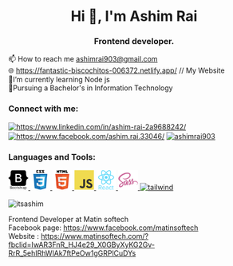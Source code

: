 <h1 align="center">Hi 👋, I'm Ashim Rai</h1>
<h3 align="center">Frontend developer.</h3>

📫 How to reach me ashimrai903@gmail.com<br />
🌐 https://fantastic-biscochitos-006372.netlify.app/ // My Website <br>
🌱I’m currently learning Node js<br />
🚀Pursuing a Bachelor's in Information Technology 


<h3 align="left">Connect with me:</h3>
<p align="left">
  <a href="https://www.linkedin.com/in/ashim-rai-2a9688242/" target="blank"
    ><img
      align="center"
      src="https://raw.githubusercontent.com/rahuldkjain/github-profile-readme-generator/master/src/images/icons/Social/linked-in-alt.svg"
      alt="https://www.linkedin.com/in/ashim-rai-2a9688242/"
      height="30"
      width="40"
  /></a>
  <a href="//www.facebook.com/ashim.rai.33046/" target="blank"
    ><img
      align="center"
      src="https://raw.githubusercontent.com/rahuldkjain/github-profile-readme-generator/master/src/images/icons/Social/facebook.svg"
      alt="https://www.facebook.com/ashim.rai.33046/"
      height="30"
      width="40"
  /></a>
  <a href="https://instagram.com/ashimrai903" target="blank"
    ><img
      align="center"
      src="https://raw.githubusercontent.com/rahuldkjain/github-profile-readme-generator/master/src/images/icons/Social/instagram.svg"
      alt="ashimrai903"
      height="30"
      width="40"
  /></a>
</p>

<h3 align="left">Languages and Tools:</h3>
<p align="left">
  <a href="https://getbootstrap.com" target="_blank" rel="noreferrer">
    <img
      src="https://raw.githubusercontent.com/devicons/devicon/master/icons/bootstrap/bootstrap-plain-wordmark.svg"
      alt="bootstrap"
      width="40"
      height="40"
    />
  </a>
  <a href="https://www.w3schools.com/css/" target="_blank" rel="noreferrer">
    <img
      src="https://raw.githubusercontent.com/devicons/devicon/master/icons/css3/css3-original-wordmark.svg"
      alt="css3"
      width="40"
      height="40"
    />
  </a>
  <a href="https://www.w3.org/html/" target="_blank" rel="noreferrer">
    <img
      src="https://raw.githubusercontent.com/devicons/devicon/master/icons/html5/html5-original-wordmark.svg"
      alt="html5"
      width="40"
      height="40"
    />
  </a>
  <a
    href="https://developer.mozilla.org/en-US/docs/Web/JavaScript"
    target="_blank"
    rel="noreferrer"
  >
    <img
      src="https://raw.githubusercontent.com/devicons/devicon/master/icons/javascript/javascript-original.svg"
      alt="javascript"
      width="40"
      height="40"
    />
  </a>
  <a href="https://reactjs.org/" target="_blank" rel="noreferrer">
    <img
      src="https://raw.githubusercontent.com/devicons/devicon/master/icons/react/react-original-wordmark.svg"
      alt="react"
      width="40"
      height="40"
    />
  </a>
  <a href="https://sass-lang.com" target="_blank" rel="noreferrer">
    <img
      src="https://raw.githubusercontent.com/devicons/devicon/master/icons/sass/sass-original.svg"
      alt="sass"
      width="40"
      height="40"
    />
  </a>
  <a href="https://tailwindcss.com/" target="_blank" rel="noreferrer">
    <img
      src="https://www.vectorlogo.zone/logos/tailwindcss/tailwindcss-icon.svg"
      alt="tailwind"
      width="40"
      height="40"
    />
  </a>
</p>

<p>
  <img
    align="center"
    src="https://github-readme-stats.vercel.app/api/top-langs?username=itsashim&show_icons=true&locale=en&layout=compact"
    alt="itsashim"
  />
</p>



 
 Frontend Developer at Matin softech <br/>
 Facebook page: https://www.facebook.com/matinsoftech <br/>
 Website : https://www.matinsoftech.com/?fbclid=IwAR3FnR_HJ4e29_X0GByXyKG2Gv-RrR_5ehIRhWlAk7ftPeOw1gGRPlCuDYs <br/>
